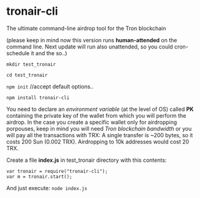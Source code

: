 # tronair-cli
The ultimate command-line airdrop tool for the Tron blockchain

(please keep in mind now this version runs **human-attended** on the command line. Next update will run also unattended, so you could cron-schedule it and the so..)

`mkdir test_tronair`

`cd test_tronair`

`npm init`   //accept default options..

`npm install tronair-cli`

You need to declare an _environment variable_ (at the level of OS) called **PK** containing the private key of the wallet from which you will perform the airdrop.
In the case you create a specific wallet only for airdropping porpouses, keep in mind you will need _Tron blockchain bandwidth_ or you will pay all the transactions with TRX: A single transfer is ~200 bytes, so it costs 200 Sun (0.002 TRX). Airdropping to 10k addresses would cost 20 TRX.

Create a file **index.js** in test_tronair directory with this contents:
```
var tronair = require("tronair-cli");
var m = tronair.start();
```

And just execute:
`node index.js`
